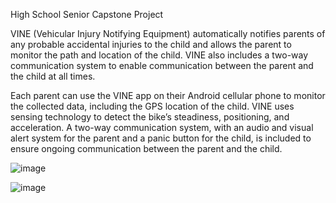 High School Senior Capstone Project

VINE (Vehicular Injury Notifying Equipment) automatically notifies parents of any probable accidental injuries to the child and allows the parent to monitor the path and location of the child. VINE also includes a two-way communication system to enable communication between the parent and the child at all times. 

Each parent can use the VINE app on their Android cellular phone to monitor the collected data, including the GPS location of the child. VINE uses sensing technology to detect the bike’s steadiness, positioning, and acceleration. A two-way communication system, with an audio and visual alert system for the parent and a panic button for the child, is included to ensure ongoing communication between the parent and the child. 

![image](https://https://github.com/SwathiParthibha/VINE/master/pic1.png)


![image](https://https://github.com/SwathiParthibha/VINE/master/pic2.png)
